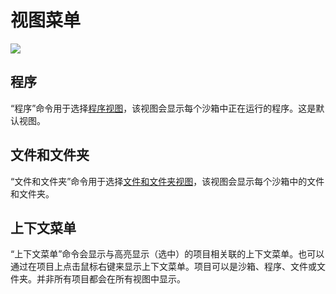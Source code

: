 # 视图菜单

![](../Media/ViewMenu.png)

## 程序

“程序”命令用于选择[程序视图](ProgramsView.md)，该视图会显示每个沙箱中正在运行的程序。这是默认视图。

## 文件和文件夹

“文件和文件夹”命令用于选择[文件和文件夹视图](FilesAndFoldersView.md)，该视图会显示每个沙箱中的文件和文件夹。

## 上下文菜单

“上下文菜单”命令会显示与高亮显示（选中）的项目相关联的上下文菜单。也可以通过在项目上点击鼠标右键来显示上下文菜单。项目可以是沙箱、程序、文件或文件夹。并非所有项目都会在所有视图中显示。
